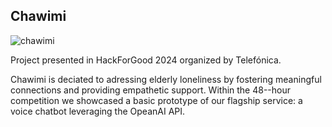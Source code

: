 ## Chawimi

![chawimi](https://github.com/felixgespinosa/hackathon2024/assets/115037849/4af33f04-b888-43ba-b2d8-99eb8ffc0327)


Project presented in HackForGood 2024 organized by Telefónica. 


Chawimi is deciated to adressing elderly loneliness by fostering meaningful connections and providing empathetic support.
Within the 48--hour competition we showcased a basic prototype of our flagship service: a voice chatbot leveraging the OpeanAI API.
